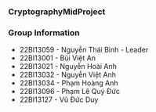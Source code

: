 ### CryptographyMidProject ###

### Group Information
- 22BI13059 - Nguyễn Thái Bình - Leader
- 22BI13001 - Bùi Việt An
- 22BI13021 - Nguyễn Hoài Anh
- 22BI13032 - Nguyễn Việt Anh
- 22BI13034 - Phạm Hoàng Anh
- 22BI13096 - Phạm Lê Quý Đức
- 22BI13127 - Vũ Đức Duy
